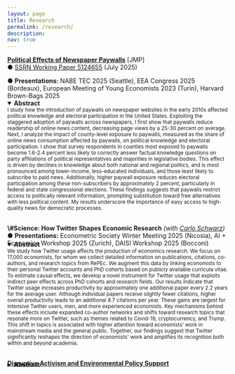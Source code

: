 ```yaml
---
layout: page
title: Research
permalink: /research/
description: 
nav: true
---
```


<!--### Work in Progress-->

<!--<p></p>-->
<!--<a href="{{'/assets/pdf/Paywalls_Paper_2025-02.pdf' | prepend: site.baseurl | prepend: site.url }}" target="_blank"><b>Political Effects of Newspaper Paywalls</b></a> <sub><sup>(Presented at Meeting of Young Economists 2023 in Turin, Italy)</sup></sub><br/>-->
<a href="{{'/assets/pdf/Paywalls_Paper_2025_07.pdf' | prepend: site.baseurl | prepend: site.url }}" target="_blank"><strong>Political Effects of Newspaper Paywalls</strong></a> [JMP]<br/>
&#9679; <a href="https://papers.ssrn.com/sol3/papers.cfm?abstract_id=5124655" target="_blank">SSRN Working Paper 5124655</a> (July 2025)<br/>
<!--&#9679; <a href="{{'/assets/pdf/Paywalls_Paper_2025_07.pdf' | prepend: site.baseurl | prepend: site.url }}" target="_blank">PDF</a>-->
&#9679; <b>Presentations:</b> NABE TEC 2025 (Seattle), EEA Congress 2025 (Bordeaux), European Meeting of Young Economists 2023 (Turin), Harvard Brown-Bags 2025
<details open style="margin-top: -1em;">
<summary><b>Abstract</b></summary>
<small>I study how the introduction of paywalls on newspaper websites in the early 2010s affected political knowledge and electoral participation in the United States. 
        Exploiting the staggered adoption of paywalls across newspapers, I first show that paywalls reduce readership of online news content, decreasing page views by a 25-30 percent on average.
        Next, I analyze the impact of county-level exposure to paywalls, measured as the share of online news consumption affected by paywalls, on political knowledge and electoral participation.
        I show that survey respondents in counties most exposed to paywalls become 1.6-2.4 percent less likely to correctly answer factual knowledge questions on party affiliations of political representatives and majorities in legislative bodies. 
        This effect is driven by declines in knowledge about both national and regional politics, and is most pronounced among lower-income, less-educated individuals, and those least likely to subscribe to paid news. 
        Additionally, higher paywall exposure reduces electoral participation among these non-subscribers by approximately 2 percent, particularly in federal and state congressional elections. 
        These findings suggests that paywalls restrict access to politically relevant information, prompting substitution toward free alternatives with less political content. 
		My results underscore the importance of easy access to high-quality news for democratic processes.</small>
</details>
<!---->

<div style="margin-top: 30px;"></div>
<strong>\#Science: How Twitter Shapes Economic Research</strong><i> (with <a href="https://carloschwarz.eu/about/" target="_blank">Carlo Schwarz</a>)</i><br/>
&#9679; <b>Presentations:</b> Econometric Society Winter Meeting 2025 (Nicosia), AI + Economics Workshop 2025 (Zurich), DAISI Workshop 2025 (Bocconi)
<details open style="margin-top: -1em;">
<summary><b>Abstract</b></summary>
<small>We study how Twitter usage affects the production of economics research. 
		We focus on 17,000 economists, for whom we collect detailed information on publications, citations, co-authors, and research topics from RePEc. 
		We augment this data by linking economists to their personal Twitter accounts and PhD cohorts based on publicly available curricula vitae. 
		To estimate causal effects, we develop a novel instrument for Twitter usage that exploits indirect peer effects across PhD cohorts and research fields. 
		Our results indicate that Twitter usage increases productivity by approximately one additional paper every 2.2 years for the average user. 
		Although individual papers receive slightly fewer citations, higher overall productivity leads to an additional 8.7 citations per year. 
		These gains are largest for intensive Twitter users, men, and more experienced economists. 
		Key mechanisms behind these effects include expanded co-author networks and shifts toward research topics that resonate more on Twitter, such as themes related to Covid-19, cryptocurrency, and Trump. 
		This shift in topics is associated with higher attention toward economists’ work in mainstream media and the general public. 
		Together, our findings suggest that Twitter significantly reshapes the direction of economists' work and amplifies its recognition both within and beyond academia.</small>
</details>



<div style="margin-top: 30px;"></div>
<a href="{{'/assets/pdf/Protests_Paper_2025_07.pdf' | prepend: site.baseurl | prepend: site.url }}" target="_blank"><strong>Disruptive Activism and Environmental Policy Support</strong></a><br/>
<!--&#9679; <a href="{{'/assets/pdf/Protests_Paper_2025_07.pdf' | prepend: site.baseurl | prepend: site.url }}" target="_blank">PDF</a>-->
<details style="margin-top: -1em;">
<summary><b>Abstract</b></summary>
<small>Social movements may choose disruptive forms of protest to attract controversy, increasing public attention at the cost of negative sentiment toward itself and ideologically similar groups. 
This paper analyzes the short-term effects of such protests carried out by the <i>Last Generation</i>, a German environmental activist group known for blocking roads and covering public structures in orange paint. 
Combining detailed data on protests with large-scale survey responses, I exploit the timing and location of protests to identify causal effects on environmental attitudes and support for the Green Party.
The results indicate no direct impact of the protests themselves. 
Instead, short-lived increases in Green Party support and environmental concerns emerge immediately before the protests, concentrated among politically informed respondents and accompanied by increased urban-rural polarization. 
These findings suggest that external news events likely shape both local attitudes and local propensities to protest.</small>
</details>